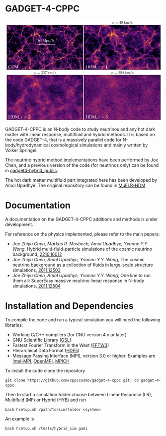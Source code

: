 

GADGET-4-CPPC
========

![](documentation/projections.png)

GADGET-4-CPPC is an N-body code to study neutrinos and any hot dark matter 
with linear response, multifluid and hybrid methods. It is based on the code 
GADGET-4, that is a massively parallel code for N-body/hydrodynamical
cosmological simulations and mainly written by Volker Springel.

The neutrino hybrid method implementations have been performed by Joe Chen, and a previous version of the 
code (for neutrinos only) can be found in [gadget4-hybrid_public](https://github.com/joechenUNSW/gadget4-hybrid_public).

The hot dark matter multifluid part integrated here has been developed by Amol Upadhye. The original repository can be found in [MuFLR-HDM](https://github.com/upadhye/MuFLR-HDM).



Documentation
=============

A documentation on the GADGET-4-CPPC additions and methods is under development.

For reference on the physics implemented, please refer to the main papers:

- *Joe Zhiyu Chen, Markus R. Mosbech, Amol Upadhye, Yvonne Y.Y. Wong*, Hybrid multi-fluid-particle simulations of the cosmic neutrino background,     [2210.16012](https://arxiv.org/abs/2210.16012) 
- *Joe Zhiyu Chen, Amol Upadhye, Yvonne Y.Y. Wong*, The cosmic neutrino background as a collection of fluids in large-scale structure simulations,     [2011.12503](https://arxiv.org/abs/2011.12503) 
- *Joe Zhiyu Chen, Amol Upadhye, Yvonne Y.Y. Wong*, One line to run them all: SuperEasy massive neutrino linear response in N-body simulations, [    2011.12504](https://arxiv.org/abs/2011.12504) 



Installation and Dependencies 
=============

To compile the code and run a typical simulation you will need the following libraries:

- Working C/C++ compilers (for GNU version 4.x or later)
- GNU Scientific Library ([GSL](https://www.gnu.org/software/gsl/))
- Fastest Fourier Transform in the West ([FFTW3](http://www.fftw.org/)) 
- Hierarchical Data Format ([HDF5](https://www.hdfgroup.org/solutions/hdf5/))
- Message Passing Interface (MPI), version 3.0 or higher. Examples are [Intel-MPI](https://www.intel.com/content/www/us/en/developer/tools/oneapi/mpi-library.html), [OpenMPI](https://www.open-mpi.org/), [MPICH](https://www.mpich.org/) 

To install the code clone the repository 
```
git clone https://github.com/cppccosmo/gadget-4-cppc.git; cd gadget-4-cppc
```
Then to start a simulation folder choose between Linear Response (LR), Multifluid (MF) or Hybrid (HYB) and run  
```
bash hsetup.sh /path/to/sim/folder <system>
```
An example is
```
bash hsetup.sh /tests/hybrid_sim gadi
```


